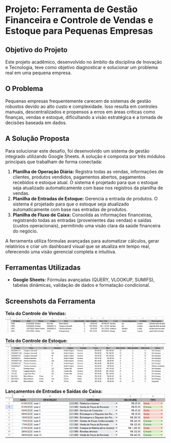 # Projeto: Ferramenta de Gestão Financeira e Controle de Vendas e Estoque para Pequenas Empresas

## Objetivo do Projeto

Este projeto acadêmico, desenvolvido no âmbito da disciplina de Inovação e Tecnologia, teve como objetivo diagnosticar e solucionar um problema real em uma pequena empresa.

## O Problema

Pequenas empresas frequentemente carecem de sistemas de gestão robustos devido ao alto custo e complexidade. Isso resulta em controles manuais, descentralizados e propensos a erros em áreas críticas como finanças, vendas e estoque, dificultando a visão estratégica e a tomada de decisões baseada em dados.

## A Solução Proposta

Para solucionar este desafio, foi desenvolvido um sistema de gestão integrado utilizando Google Sheets. A solução é composta por três módulos principais que trabalham de forma conectada:

1.  **Planilha de Operação Diária:** Registra todas as vendas, informações de clientes, produtos vendidos, pagamentos abertos, pagamentos recebidos e estoque atual. O sistema é projetado para que o estoque seja atualizado automaticamente com base nos registros da planilha de vendas.
2.  **Planilha de Entradas de Estoque:** Gerencia a entrada de produtos. O sistema é projetado para que o estoque seja atualizado automaticamente com base nas entradas de produtos.
3.  **Planilha de Fluxo de Caixa:** Consolida as informações financeiras, registrando todas as entradas (provenientes das vendas) e saídas (custos operacionais), permitindo uma visão clara da saúde financeira do negócio.

A ferramenta utiliza fórmulas avançadas para automatizar cálculos, gerar relatórios e criar um dashboard visual que se atualiza em tempo real, oferecendo uma visão gerencial completa e intuitiva.

## Ferramentas Utilizadas

* **Google Sheets:** Fórmulas avançadas (QUERY, VLOOKUP, SUMIFS), tabelas dinâmicas, validação de dados e formatação condicional.
  
## Screenshots da Ferramenta

**Tela do Controle de Vendas:**
![Controle de Vendas](vendas.png)

**Tela do Controle de Estoque:**
![Controle de Estoque](estoque.png) 

**Lançamentos de Entradas e Saídas do Caixa:**
![Lançamentos](lancamentos.png)
